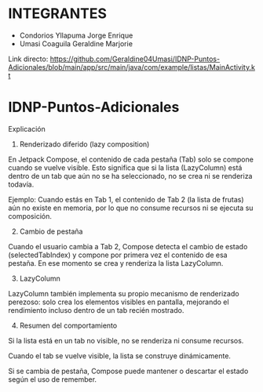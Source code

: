 # INTEGRANTES
- Condorios Yllapuma Jorge Enrique
- Umasi Coaguila Geraldine Marjorie

Link directo: https://github.com/Geraldine04Umasi/IDNP-Puntos-Adicionales/blob/main/app/src/main/java/com/example/listas/MainActivity.kt

# IDNP-Puntos-Adicionales

Explicación 
1. Renderizado diferido (lazy composition)

En Jetpack Compose, el contenido de cada pestaña (Tab) solo se compone cuando se vuelve visible.
Esto significa que si la lista (LazyColumn) está dentro de un tab que aún no se ha seleccionado, no se crea ni se renderiza todavía.

Ejemplo:
Cuando estás en Tab 1, el contenido de Tab 2 (la lista de frutas) aún no existe en memoria, por lo que no consume recursos ni se ejecuta su composición.

2. Cambio de pestaña

Cuando el usuario cambia a Tab 2, Compose detecta el cambio de estado (selectedTabIndex) y compone por primera vez el contenido de esa pestaña.
En ese momento se crea y renderiza la lista LazyColumn.

3. LazyColumn

LazyColumn también implementa su propio mecanismo de renderizado perezoso:
solo crea los elementos visibles en pantalla, mejorando el rendimiento incluso dentro de un tab recién mostrado.

4. Resumen del comportamiento

Si la lista está en un tab no visible, no se renderiza ni consume recursos.

Cuando el tab se vuelve visible, la lista se construye dinámicamente.

Si se cambia de pestaña, Compose puede mantener o descartar el estado según el uso de remember.
